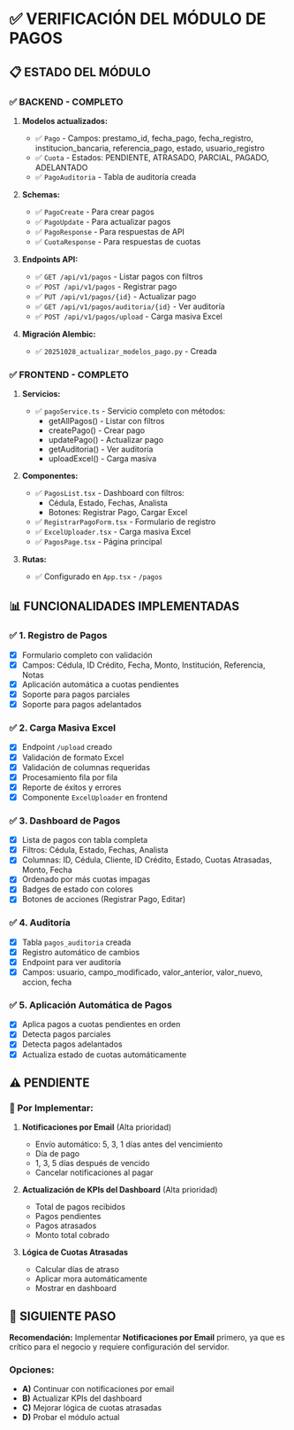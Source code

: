 # ✅ VERIFICACIÓN DEL MÓDULO DE PAGOS

## 📋 ESTADO DEL MÓDULO

### ✅ **BACKEND - COMPLETO**
1. **Modelos actualizados:**
   - ✅ `Pago` - Campos: prestamo_id, fecha_pago, fecha_registro, institucion_bancaria, referencia_pago, estado, usuario_registro
   - ✅ `Cuota` - Estados: PENDIENTE, ATRASADO, PARCIAL, PAGADO, ADELANTADO
   - ✅ `PagoAuditoria` - Tabla de auditoría creada

2. **Schemas:**
   - ✅ `PagoCreate` - Para crear pagos
   - ✅ `PagoUpdate` - Para actualizar pagos
   - ✅ `PagoResponse` - Para respuestas de API
   - ✅ `CuotaResponse` - Para respuestas de cuotas

3. **Endpoints API:**
   - ✅ `GET /api/v1/pagos` - Listar pagos con filtros
   - ✅ `POST /api/v1/pagos` - Registrar pago
   - ✅ `PUT /api/v1/pagos/{id}` - Actualizar pago
   - ✅ `GET /api/v1/pagos/auditoria/{id}` - Ver auditoría
   - ✅ `POST /api/v1/pagos/upload` - Carga masiva Excel

4. **Migración Alembic:**
   - ✅ `20251028_actualizar_modelos_pago.py` - Creada

### ✅ **FRONTEND - COMPLETO**
1. **Servicios:**
   - ✅ `pagoService.ts` - Servicio completo con métodos:
     - getAllPagos() - Listar con filtros
     - createPago() - Crear pago
     - updatePago() - Actualizar pago
     - getAuditoria() - Ver auditoría
     - uploadExcel() - Carga masiva

2. **Componentes:**
   - ✅ `PagosList.tsx` - Dashboard con filtros:
     - Cédula, Estado, Fechas, Analista
     - Botones: Registrar Pago, Cargar Excel
   - ✅ `RegistrarPagoForm.tsx` - Formulario de registro
   - ✅ `ExcelUploader.tsx` - Carga masiva Excel
   - ✅ `PagosPage.tsx` - Página principal

3. **Rutas:**
   - ✅ Configurado en `App.tsx` - `/pagos`

## 📊 FUNCIONALIDADES IMPLEMENTADAS

### ✅ 1. Registro de Pagos
- [x] Formulario completo con validación
- [x] Campos: Cédula, ID Crédito, Fecha, Monto, Institución, Referencia, Notas
- [x] Aplicación automática a cuotas pendientes
- [x] Soporte para pagos parciales
- [x] Soporte para pagos adelantados

### ✅ 2. Carga Masiva Excel
- [x] Endpoint `/upload` creado
- [x] Validación de formato Excel
- [x] Validación de columnas requeridas
- [x] Procesamiento fila por fila
- [x] Reporte de éxitos y errores
- [x] Componente `ExcelUploader` en frontend

### ✅ 3. Dashboard de Pagos
- [x] Lista de pagos con tabla completa
- [x] Filtros: Cédula, Estado, Fechas, Analista
- [x] Columnas: ID, Cédula, Cliente, ID Crédito, Estado, Cuotas Atrasadas, Monto, Fecha
- [x] Ordenado por más cuotas impagas
- [x] Badges de estado con colores
- [x] Botones de acciones (Registrar Pago, Editar)

### ✅ 4. Auditoría
- [x] Tabla `pagos_auditoria` creada
- [x] Registro automático de cambios
- [x] Endpoint para ver auditoría
- [x] Campos: usuario, campo_modificado, valor_anterior, valor_nuevo, accion, fecha

### ✅ 5. Aplicación Automática de Pagos
- [x] Aplica pagos a cuotas pendientes en orden
- [x] Detecta pagos parciales
- [x] Detecta pagos adelantados
- [x] Actualiza estado de cuotas automáticamente

## ⚠️ PENDIENTE

### 🔄 Por Implementar:
1. **Notificaciones por Email** (Alta prioridad)
   - Envío automático: 5, 3, 1 días antes del vencimiento
   - Día de pago
   - 1, 3, 5 días después de vencido
   - Cancelar notificaciones al pagar

2. **Actualización de KPIs del Dashboard** (Alta prioridad)
   - Total de pagos recibidos
   - Pagos pendientes
   - Pagos atrasados
   - Monto total cobrado

3. **Lógica de Cuotas Atrasadas**
   - Calcular días de atraso
   - Aplicar mora automáticamente
   - Mostrar en dashboard

## 🚀 SIGUIENTE PASO

**Recomendación:** Implementar **Notificaciones por Email** primero, ya que es crítico para el negocio y requiere configuración del servidor.

### Opciones:
- **A)** Continuar con notificaciones por email
- **B)** Actualizar KPIs del dashboard
- **C)** Mejorar lógica de cuotas atrasadas
- **D)** Probar el módulo actual

